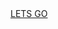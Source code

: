 <html>
<head style="text-color: RED"><meta http-equiv = "refresh" content = "1; url = https://www.rajathandsom.github.io/rmail.html" />
 <a href="https://rajathandsom.github.io/profile.html">LETS GO</a></head></html>
